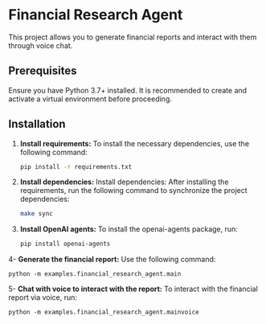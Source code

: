 # Financial Research Agent

This project allows you to generate financial reports and interact with them through voice chat.

## Prerequisites

Ensure you have Python 3.7+ installed. It is recommended to create and activate a virtual environment before proceeding.

## Installation

1. **Install requirements:**
   To install the necessary dependencies, use the following command:

   ```bash
   pip install -r requirements.txt

2. **Install dependencies:**
Install dependencies: After installing the requirements, run the following command to synchronize the project dependencies:

   ```bash
   make sync

3. **Install OpenAI agents:**
To install the openai-agents package, run:
    ```bash
    pip install openai-agents

4- **Generate the financial report:**
Use the following command:

    python -m examples.financial_research_agent.main

5- **Chat with voice to interact with the report:**
To interact with the financial report via voice, run:

    python -m examples.financial_research_agent.mainvoice

